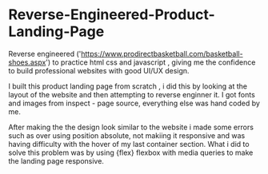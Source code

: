 # Reverse-Engineered-Product-Landing-Page


Reverse engineered ('https://www.prodirectbasketball.com/basketball-shoes.aspx') to practice html css and javascript , giving me the confidence to build professional websites with good UI/UX design. 

I built this product landing page from scratch , i did this by looking at the layout of the website and then attempting to reverse enginner it. I got fonts and images from inspect - page source, everything else was hand coded by me. 

After making the the design look similar to the website i made some errors such as over using position absolute, not makiing it responsive and was having difficulty with the hover of my last container section. What i did to solve this problem was by using {flex} flexbox with media queries to make the landing page responsive.
